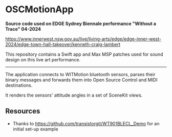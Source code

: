 # OSCMotionApp

**Source code used on EDGE Sydney Biennale performance "Without a Trace" 04-2024**

https://www.innerwest.nsw.gov.au/live/living-arts/edge/edge-inner-west-2024/edge-town-hall-takeover/kenneth-craig-lambert

This repository contains a Swift app and Max MSP patches used for sound design
on this live art performance.

- - -

The application connects to WITMotion bluetooth sensors, parses their binary
messages and forwards them into Open Source Control and MIDI destinations.

It renders the sensors' attitude angles in a set of SceneKit views.

## Resources

* Thanks to https://github.com/transistorgit/WT901BLECL_Demo for an initial
  set-up example

